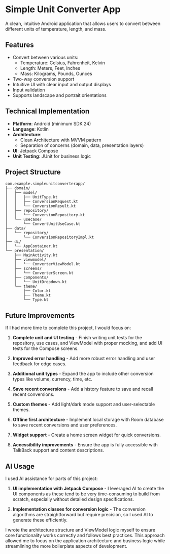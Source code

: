 # Simple Unit Converter App

A clean, intuitive Android application that allows users to convert between different units of temperature, length, and mass.

## Features

- Convert between various units:
    - Temperature: Celsius, Fahrenheit, Kelvin
    - Length: Meters, Feet, Inches
    - Mass: Kilograms, Pounds, Ounces
- Two-way conversion support
- Intuitive UI with clear input and output displays
- Input validation
- Supports landscape and portrait orientations

## Technical Implementation

- **Platform**: Android (minimum SDK 24)
- **Language**: Kotlin
- **Architecture**:
    - Clean Architecture with MVVM pattern
    - Separation of concerns (domain, data, presentation layers)
- **UI**: Jetpack Compose
- **Unit Testing**: JUnit for business logic

## Project Structure

```
com.example.simpleunitconverterapp/
├── domain/
│   ├── model/
│   │   ├── UnitType.kt
│   │   ├── ConversionRequest.kt
│   │   └── ConversionResult.kt
│   ├── repository/
│   │   └── ConversionRepository.kt
│   └── usecase/
│       └── ConvertUnitUseCase.kt
├── data/
│   └── repository/
│       └── ConversionRepositoryImpl.kt
├── di/
│   └── AppContainer.kt
└── presentation/
    ├── MainActivity.kt
    ├── viewmodel/
    │   └── ConverterViewModel.kt
    ├── screens/
    │   └── ConverterScreen.kt
    ├── components/
    │   └── UnitDropdown.kt
    └── theme/
        ├── Color.kt
        ├── Theme.kt
        └── Type.kt
```

## Future Improvements

If I had more time to complete this project, I would focus on:

1. **Complete unit and UI testing** - Finish writing unit tests for the repository, use cases, and ViewModel with proper mocking, and add UI tests for the Compose screens.

2. **Improved error handling** - Add more robust error handling and user feedback for edge cases.

3. **Additional unit types** - Expand the app to include other conversion types like volume, currency, time, etc.

4. **Save recent conversions** - Add a history feature to save and recall recent conversions.

5. **Custom themes** - Add light/dark mode support and user-selectable themes.

6. **Offline first architecture** - Implement local storage with Room database to save recent conversions and user preferences.

7. **Widget support** - Create a home screen widget for quick conversions.

8. **Accessibility improvements** - Ensure the app is fully accessible with TalkBack support and content descriptions.

## AI Usage

I used AI assistance for parts of this project:

1. **UI implementation with Jetpack Compose** - I leveraged AI to create the UI components as these tend to be very time-consuming to build from scratch, especially without detailed design specifications.

2. **Implementation classes for conversion logic** - The conversion algorithms are straightforward but require precision, so I used AI to generate these efficiently.

I wrote the architecture structure and ViewModel logic myself to ensure core functionality works correctly and follows best practices. This approach allowed me to focus on the application architecture and business logic while streamlining the more boilerplate aspects of development.
